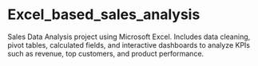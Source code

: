 # Excel_based_sales_analysis
Sales Data Analysis project using Microsoft Excel. Includes data cleaning, pivot tables, calculated fields, and interactive dashboards to analyze KPIs such as revenue, top customers, and product performance.
